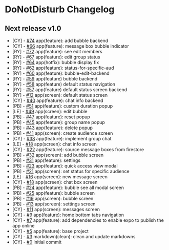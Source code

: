 # DoNotDisturb Changelog

<!--
Changelog Format
- [your name] [#issue number](link to issue) {issue title}

NOTE: all lowercase and no ending punctuation marks
-->

## Next release v1.0

- [CY] - [#74](https://github.com/cyril-deguzman/donotdisturb-instant-messenger/issues/74) app(feature): add bubble backend
- [CY] - [#66](https://github.com/cyril-deguzman/donotdisturb-instant-messenger/issues/66) app(feature): message box bubble indicator
- [RY] - [#72](https://github.com/cyril-deguzman/donotdisturb-instant-messenger/issues/72) app(feature): see edit members
- [RY] - [#67](https://github.com/cyril-deguzman/donotdisturb-instant-messenger/issues/67) app(feature): edit group status
- [RY] - [#64](https://github.com/cyril-deguzman/donotdisturb-instant-messenger/issues/64) app(hotfix): bubble display fix
- [RY] - [#62](https://github.com/cyril-deguzman/donotdisturb-instant-messenger/issues/62) app(feature): status-for-specific-aud
- [RY] - [#60](https://github.com/cyril-deguzman/donotdisturb-instant-messenger/issues/60) app(feature): bubble-edit-backend
- [RY] - [#59](https://github.com/cyril-deguzman/donotdisturb-instant-messenger/issues/59) app(feature) bubble backend
- [RY] - [#58](https://github.com/cyril-deguzman/donotdisturb-instant-messenger/issues/58) app(feature) default status navigation
- [RY] - [#57](https://github.com/cyril-deguzman/donotdisturb-instant-messenger/issues/57) app(feature) default status screen backend
- [RY] - [#12](https://github.com/cyril-deguzman/donotdisturb-instant-messenger/issues/12) app(screen): default status screen
- [CY] - [#40](https://github.com/cyril-deguzman/donotdisturb-instant-messenger/issues/40) app(feature): chat info backend
- [PB] - [#51](https://github.com/cyril-deguzman/donotdisturb-instant-messenger/issues/51) app(feature): custom duration popup
- [LE] - [#49](https://github.com/cyril-deguzman/donotdisturb-instant-messenger/issues/49) app(screen): edit bubble
- [PB] - [#47](https://github.com/cyril-deguzman/donotdisturb-instant-messenger/issues/47) app(feature): reset popup
- [PB] - [#45](https://github.com/cyril-deguzman/donotdisturb-instant-messenger/issues/45) app(feature): group name popup
- [PB] - [#43](https://github.com/cyril-deguzman/donotdisturb-instant-messenger/issues/43) app(feature): delete popup
- [PB] - [#41](https://github.com/cyril-deguzman/donotdisturb-instant-messenger/issues/41) app(screen): create audience screen
- [CY] - [#38](https://github.com/cyril-deguzman/donotdisturb-instant-messenger/issues/38) app(feature): implement group chat
- [LE] - [#18](https://github.com/cyril-deguzman/donotdisturb-instant-messenger/issues/33) app(screen): chat info screen
- [CY] - [#22](https://github.com/cyril-deguzman/donotdisturb-instant-messenger/issues/22) app(feature): source message boxes from firestore
- [PB] - [#32](https://github.com/cyril-deguzman/donotdisturb-instant-messenger/issues/32) app(screen): add bubble screen
- [PB] - [#31](https://github.com/cyril-deguzman/donotdisturb-instant-messenger/issues/31) app(feature): settings
- [PB] - [#23](https://github.com/cyril-deguzman/donotdisturb-instant-messenger/issues/23) app(feature): quick access view modal
- [PB] - [#21](https://github.com/cyril-deguzman/donotdisturb-instant-messenger/issues/21) app(screen): set status for specific audience
- [LE] - [#16](https://github.com/cyril-deguzman/donotdisturb-instant-messenger/issues/16) app(screen): new message screen
- [CY] - [#18](https://github.com/cyril-deguzman/donotdisturb-instant-messenger/issues/18) app(screen): chat box screen
- [PB] - [#24](https://github.com/cyril-deguzman/donotdisturb-instant-messenger/issues/24) app(feature): bubble see all modal screen
- [PB] - [#25](https://github.com/cyril-deguzman/donotdisturb-instant-messenger/issues/25) app(feature): bubble screen
- [PB] - [#19](https://github.com/cyril-deguzman/donotdisturb-instant-messenger/issues/19) app(screen): bubble screen
- [PB] - [#13](https://github.com/cyril-deguzman/donotdisturb-instant-messenger/issues/13) app(screen): settings screen
- [CY] - [#11](https://github.com/cyril-deguzman/donotdisturb-instant-messenger/issues/11) app(screen): messages screen
- [CY] - [#9](https://github.com/cyril-deguzman/donotdisturb-instant-messenger/issues/9) app(feature): home bottom tabs navigation
- [CY] - [#7](https://github.com/cyril-deguzman/donotdisturb-instant-messenger/issues/7) app(feature): add dependencies to enable expo to publish the app online
- [CY] - [#5](https://github.com/cyril-deguzman/donotdisturb-instant-messenger/issues/5) app(feature): base project
- [CY] - [#3](https://github.com/cyril-deguzman/donotdisturb-instant-messenger/issues/3) markdown(clean): clean and update markdowns
- [CY] - [#0](https://github.com/cyril-deguzman/donotdisturb-instant-messenger) initial commit
